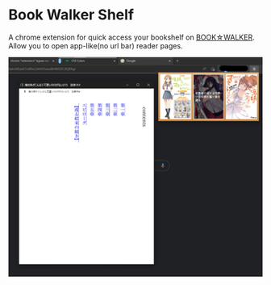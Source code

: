 # Book Walker Shelf

A chrome extension for quick access your bookshelf on [BOOK☆WALKER](https://bookwalker.jp/top/).
Allow you to open app-like(no url bar) reader pages.

![demo](./demo.png)

